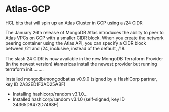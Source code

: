 # Atlas-GCP 

HCL bits that will spin up an Atlas Cluster in GCP using a /24 CIDR 

The January 26th release of MongoDB Atlas introduces the ability to peer to Atlas VPCs on GCP with a smaller CIDR block. When you create the network peering container using the Atlas API, you can specify a CIDR block between /21 and /24, inclusive, instead of the default, /18. 

The slash 24 CIDR is now available in the new MongoDB Terraform Provider (in the newest version)
#americas
install the newest provider but running terraform init.........

Installed mongodb/mongodbatlas v0.9.0 (signed by a HashiCorp partner, key ID 2A32ED1F3AD25ABF)
- Installing hashicorp/random v3.1.0...
- Installed hashicorp/random v3.1.0 (self-signed, key ID 34365D9472D7468F)




